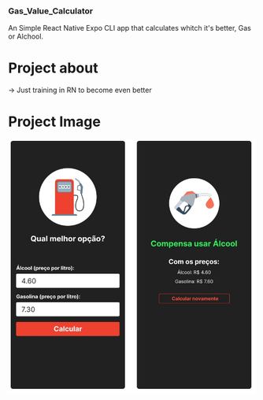 ### Gas_Value_Calculator
An Simple React Native Expo CLI app that calculates whitch it's better, Gas or Alchool.

# Project about
→ Just training in RN to become even better

# Project Image

![alt text](https://github.com/MurilloLopes14/Gas_Value_Calculator/blob/main/src/assets/FrameWire.jpeg)
